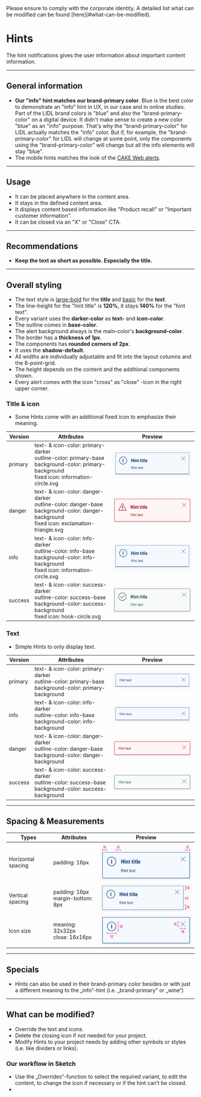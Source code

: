 <AlertInfo alertHeadline="Modifiable">
Please ensure to comply with the corporate identity. A detailed list what can be modified can be found [here](#what-can-be-modified).
</AlertInfo>

# Hints

The hint notifications gives the user information about important content information.

---

## General information

- **Our "info" hint matches our brand-primary color**. Blue is the best color to demonstrate an "info" hint in UX, in our case and in online studies. Part of the LIDL brand colors is "blue" and also the "brand-primary-color" on a digital device. It didn't make sense to create a new color "blue" as an "info" purpose. That's why the "brand-primary-color" for LIDL actually matches the "info" color. But if, for example, the "brand-primary-color" for LIDL will change at some point, only the components using the "brand-primary-color" will change but all the info elements will stay "blue".
- The mobile hints matches the look of the [CAKE Web alerts](../../../../Web/Design/Components/Alert/Alert.html).

---

## Usage

- It can be placed anywhere in the content area.
- It stays in the defined content area.
- It displays content based information like "Product recall" or "Important customer information".
- It can be closed via an "X" or "Close" CTA.

---

## Recommendations

- **Keep the text as short as possible. Especially the title.**

---

## Overall styling

- The text style is [large-bold](https://www.cake.schwarz/Lidl/Web/Design/General/Typography/Typography.html#large-bold) for the **title** and [basic](https://www.cake.schwarz/Lidl/Web/Design/General/Typography/Typography.html#basic) for the **text**.
- The line-height for the "hint title" is **120%**, it stays **140%** for the "hint text".
- Every variant uses the **darker-color** as **text-** and **icon-color**.
- The outline comes in **base-color**.
- The alert background always is the main-color's **background-color**.
- The border has a **thickness of 1px**.
- The components has **rounded corners of 2px**.
- It uses the **shadow-default**.
- All widths are individually adjustable and fit into the layout columns and the 8-point-grid.
- The height depends on the content and the additional components shown.
- Every alert comes with the icon "cross" as "close" -icon in the right upper corner.


### Title & icon

- Some Hints come with an additional fixed icon to emphasize their meaning.

| Version | Attributes | Preview |
|---|---|---|
| primary | text- & icon-color: primary-darker<br>outline-color: primary-base<br>background-color: primary-background<br>fixed icon: information-circle.svg | ![primary](assets/with-title/brand-primary@1x.png) |
| danger | text- & icon-color: danger-darker<br>outline-color: danger-base<br>background-color: danger-background<br>fixed icon: exclamation-triangle.svg | ![danger](assets/with-title/danger@1x.png) |
| info | text- & icon-color: info-darker<br>outline-color: info-base<br>background-color: info-background<br>fixed icon: information-circle.svg | ![info](assets/with-title/info@1x.png) |
| success | text- & icon-color: success-darker<br>outline-color: success-base<br>background-color: success-background<br>fixed icon: hook-circle.svg | ![success](assets/with-title/success@1x.png) |


### Text

- Simple Hints to only display text.

| Version | Attributes | Preview |
|---|---|---|
| primary | text- & icon-color: primary-darker<br>outline-color: primary-base<br>background-color: primary-background | ![primary](assets/text/brand-primary@1x.png) |
| info | text- & icon-color: info-darker<br>outline-color: info-base<br>background-color: info-background | ![info](assets/text/info@1x.png) |
| danger | text- & icon-color: danger-darker<br>outline-color: danger-base<br>background-color: danger-background | ![danger](assets/text/danger@1x.png) |
| success | text- & icon-color: success-darker<br>outline-color: success-base<br>background-color: success-background | ![success](assets/text/success@1x.png) |

---

## Spacing & Measurements

| Types | Attributes | Preview |
|---|---|---|
| Horizontal spacing | padding: 16px | ![Horizontal spacing](assets/measurements/horizontal-spacing@1x.png) |
| Vertical spacing | padding: 16px<br>margin-bottom: 8px | ![Vertical spacing](assets/measurements/vertical-spacing@1x.png) |
| Icon size | meaning: 32x32px<br>close: 16x16px | ![Icon size](assets/measurements/icon-size@1x.png) |

---

## Specials

- Hints can also be used in their brand-primary color besides or with just a different meaning to the „info“-hint (i.e. „brand-primary“ or „wine“)

---

## What can be modified?

- Override the text and icons.
- Delete the closing icon if not needed for your project.
- Modify Hints to your project needs by adding other symbols or styles (i.e. like dividers or links).

### Our workflow in Sketch

- Use the „Overrides“-function to select the required variant, to edit the content, to change the icon if necessary or if the hint can’t be closed.
- 